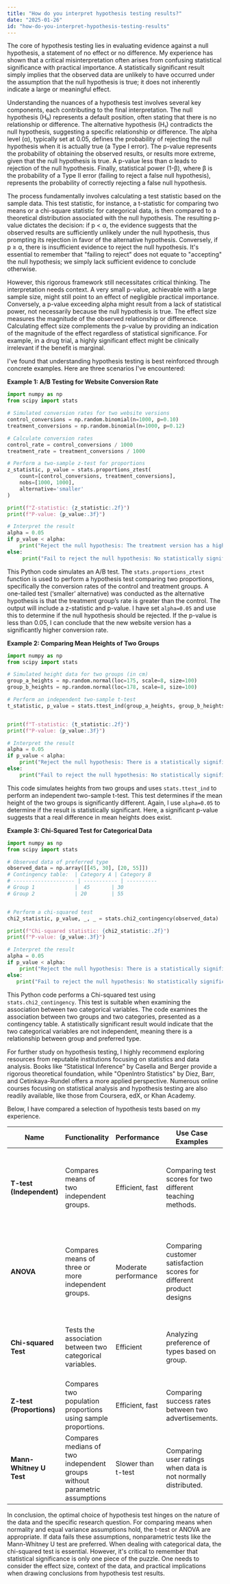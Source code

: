 ```yaml
---
title: "How do you interpret hypothesis testing results?"
date: "2025-01-26"
id: "how-do-you-interpret-hypothesis-testing-results"
---
```


The core of hypothesis testing lies in evaluating evidence against a null hypothesis, a statement of no effect or no difference. My experience has shown that a critical misinterpretation often arises from confusing statistical significance with practical importance. A statistically significant result simply implies that the observed data are unlikely to have occurred under the assumption that the null hypothesis is true; it does not inherently indicate a large or meaningful effect.

Understanding the nuances of a hypothesis test involves several key components, each contributing to the final interpretation. The null hypothesis (H₀) represents a default position, often stating that there is no relationship or difference. The alternative hypothesis (H₁) contradicts the null hypothesis, suggesting a specific relationship or difference. The alpha level (α), typically set at 0.05, defines the probability of rejecting the null hypothesis when it is actually true (a Type I error). The p-value represents the probability of obtaining the observed results, or results more extreme, given that the null hypothesis is true. A p-value less than α leads to rejection of the null hypothesis. Finally, statistical power (1-β), where β is the probability of a Type II error (failing to reject a false null hypothesis), represents the probability of correctly rejecting a false null hypothesis.

The process fundamentally involves calculating a test statistic based on the sample data. This test statistic, for instance, a t-statistic for comparing two means or a chi-square statistic for categorical data, is then compared to a theoretical distribution associated with the null hypothesis. The resulting p-value dictates the decision: if p < α, the evidence suggests that the observed results are sufficiently unlikely under the null hypothesis, thus prompting its rejection in favor of the alternative hypothesis. Conversely, if p ≥ α, there is insufficient evidence to reject the null hypothesis. It's essential to remember that "failing to reject" does not equate to "accepting" the null hypothesis; we simply lack sufficient evidence to conclude otherwise.

However, this rigorous framework still necessitates critical thinking. The interpretation needs context. A very small p-value, achievable with a large sample size, might still point to an effect of negligible practical importance. Conversely, a p-value exceeding alpha might result from a lack of statistical power, not necessarily because the null hypothesis is true. The effect size measures the magnitude of the observed relationship or difference. Calculating effect size complements the p-value by providing an indication of the magnitude of the effect regardless of statistical significance. For example, in a drug trial, a highly significant effect might be clinically irrelevant if the benefit is marginal.

I've found that understanding hypothesis testing is best reinforced through concrete examples. Here are three scenarios I've encountered:

**Example 1: A/B Testing for Website Conversion Rate**

```python
import numpy as np
from scipy import stats

# Simulated conversion rates for two website versions
control_conversions = np.random.binomial(n=1000, p=0.10)
treatment_conversions = np.random.binomial(n=1000, p=0.12)

# Calculate conversion rates
control_rate = control_conversions / 1000
treatment_rate = treatment_conversions / 1000

# Perform a two-sample z-test for proportions
z_statistic, p_value = stats.proportions_ztest(
    count=[control_conversions, treatment_conversions],
    nobs=[1000, 1000],
    alternative='smaller'
)

print(f"Z-statistic: {z_statistic:.2f}")
print(f"P-value: {p_value:.3f}")

# Interpret the result
alpha = 0.05
if p_value < alpha:
    print("Reject the null hypothesis: The treatment version has a higher conversion rate.")
else:
     print("Fail to reject the null hypothesis: No statistically significant difference found.")
```

This Python code simulates an A/B test.  The `stats.proportions_ztest` function is used to perform a hypothesis test comparing two proportions, specifically the conversion rates of the control and treatment groups. A one-tailed test (‘smaller’ alternative) was conducted as the alternative hypothesis is that the treatment group’s rate is greater than the control. The output will include a z-statistic and p-value. I have set `alpha=0.05` and use this to determine if the null hypothesis should be rejected. If the p-value is less than 0.05, I can conclude that the new website version has a significantly higher conversion rate.

**Example 2: Comparing Mean Heights of Two Groups**

```python
import numpy as np
from scipy import stats

# Simulated height data for two groups (in cm)
group_a_heights = np.random.normal(loc=175, scale=8, size=100)
group_b_heights = np.random.normal(loc=178, scale=8, size=100)

# Perform an independent two-sample t-test
t_statistic, p_value = stats.ttest_ind(group_a_heights, group_b_heights)


print(f"T-statistic: {t_statistic:.2f}")
print(f"P-value: {p_value:.3f}")

# Interpret the result
alpha = 0.05
if p_value < alpha:
    print("Reject the null hypothesis: There is a statistically significant difference in mean height.")
else:
    print("Fail to reject the null hypothesis: No statistically significant difference found.")

```

This code simulates heights from two groups and uses `stats.ttest_ind` to perform an independent two-sample t-test. This test determines if the mean height of the two groups is significantly different. Again, I use `alpha=0.05` to determine if the result is statistically significant. Here, a significant p-value suggests that a real difference in mean heights does exist.

**Example 3: Chi-Squared Test for Categorical Data**

```python
import numpy as np
from scipy import stats

# Observed data of preferred type
observed_data = np.array([[45, 30], [20, 55]])
# Contingency table:  | Category A | Category B
# -------------------- | ----------- | ----------
# Group 1             |  45       | 30
# Group 2             | 20        | 55


# Perform a chi-squared test
chi2_statistic, p_value, _, _ = stats.chi2_contingency(observed_data)

print(f"Chi-squared statistic: {chi2_statistic:.2f}")
print(f"P-value: {p_value:.3f}")

# Interpret the result
alpha = 0.05
if p_value < alpha:
    print("Reject the null hypothesis: There is a statistically significant association between the two categorical variables.")
else:
   print("Fail to reject the null hypothesis: No statistically significant association found.")
```

This Python code performs a Chi-squared test using `stats.chi2_contingency`. This test is suitable when examining the association between two categorical variables. The code examines the association between two groups and two categories, presented as a contingency table. A statistically significant result would indicate that the two categorical variables are not independent, meaning there is a relationship between group and preferred type.

For further study on hypothesis testing, I highly recommend exploring resources from reputable institutions focusing on statistics and data analysis. Books like “Statistical Inference” by Casella and Berger provide a rigorous theoretical foundation, while "OpenIntro Statistics" by Diez, Barr, and Cetinkaya-Rundel offers a more applied perspective. Numerous online courses focusing on statistical analysis and hypothesis testing are also readily available, like those from Coursera, edX, or Khan Academy.

Below, I have compared a selection of hypothesis tests based on my experience.

| Name                       | Functionality                                                         | Performance          | Use Case Examples                                               | Trade-offs                                                                                     |
|----------------------------|-----------------------------------------------------------------------|-----------------------|-----------------------------------------------------------------|--------------------------------------------------------------------------------------------------|
| **T-test (Independent)**  | Compares means of two independent groups.                             | Efficient, fast      | Comparing test scores for two different teaching methods.        | Assumes normality and equal variances. Sensitive to outliers if sample size is small.           |
| **ANOVA**                    | Compares means of three or more independent groups.                  | Moderate performance | Comparing customer satisfaction scores for different product designs |  Assumes normality and equal variances. Requires post-hoc tests to find pairwise differences |
| **Chi-squared Test**       | Tests the association between two categorical variables.               | Efficient            | Analyzing preference of types based on group.                   | Sensitive to small expected cell counts, may not be valid.                               |
| **Z-test (Proportions)**  | Compares two population proportions using sample proportions.          | Efficient, fast       | Comparing success rates between two advertisements.                  | Assumes large sample size.                                                                        |
| **Mann-Whitney U Test**    | Compares medians of two independent groups without parametric assumptions | Slower than t-test   | Comparing user ratings when data is not normally distributed.    | Less powerful than t-test when data is normally distributed.                                     |

In conclusion, the optimal choice of hypothesis test hinges on the nature of the data and the specific research question. For comparing means when normality and equal variance assumptions hold, the t-test or ANOVA are appropriate. If data fails these assumptions, nonparametric tests like the Mann-Whitney U test are preferred. When dealing with categorical data, the chi-squared test is essential. However, it's critical to remember that statistical significance is only one piece of the puzzle. One needs to consider the effect size, context of the data, and practical implications when drawing conclusions from hypothesis test results.
